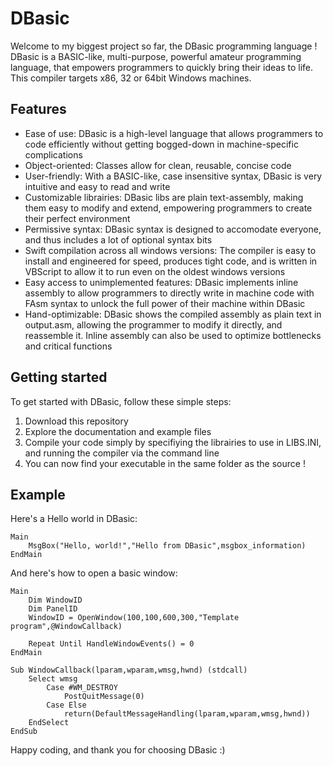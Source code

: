 # DBasic

Welcome to my biggest project so far, the DBasic programming language !  
DBasic is a BASIC-like, multi-purpose, powerful amateur programming language, 
that empowers programmers to quickly bring their ideas to life.  
This compiler targets x86, 32 or 64bit Windows machines.

## Features
+ Ease of use: DBasic is a high-level language that allows programmers to code efficiently without getting bogged-down in machine-specific complications
+ Object-oriented: Classes allow for clean, reusable, concise code
+ User-friendly: With a BASIC-like, case insensitive syntax, DBasic is very intuitive and easy to read and write
+ Customizable librairies: DBasic libs are plain text-assembly, making them easy to modify and extend, empowering programmers to create their perfect environment
+ Permissive syntax: DBasic syntax is designed to accomodate everyone, and thus includes a lot of optional syntax bits
+ Swift compilation across all windows versions: The compiler is easy to install and engineered for speed, produces tight code, and is written in VBScript to allow it to run even on the oldest windows versions
+ Easy access to unimplemented features: DBasic implements inline assembly to allow programmers to directly write in machine code with FAsm syntax to unlock the full power of their machine within DBasic
+ Hand-optimizable: DBasic shows the compiled assembly as plain text in output.asm, allowing the programmer to modify it directly, and reassemble it. Inline assembly can also be used to optimize bottlenecks and critical functions

## Getting started
To get started with DBasic, follow these simple steps:
1. Download this repository
2. Explore the documentation and example files
3. Compile your code simply by specifiying the librairies to use in LIBS.INI, and running the compiler via the command line
4. You can now find your executable in the same folder as the source !

## Example
Here's a Hello world in DBasic:
```
Main
    MsgBox("Hello, world!","Hello from DBasic",msgbox_information)
EndMain
```
And here's how to open a basic window:
```
Main
	Dim WindowID
	Dim PanelID
	WindowID = OpenWindow(100,100,600,300,"Template program",@WindowCallback)
	
	Repeat Until HandleWindowEvents() = 0
EndMain

Sub WindowCallback(lparam,wparam,wmsg,hwnd) (stdcall)
	Select wmsg
		Case #WM_DESTROY
			PostQuitMessage(0)
		Case Else
			return(DefaultMessageHandling(lparam,wparam,wmsg,hwnd))
	EndSelect
EndSub
```

Happy coding, and thank you for choosing DBasic :)
